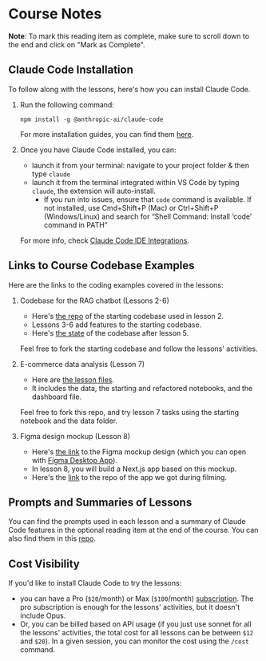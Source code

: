 # Course Notes

**Note**: To mark this reading item as complete, make sure to scroll down to the end and click on "Mark as Complete".

## Claude Code Installation

To follow along with the lessons, here's how you can install Claude Code.

1. Run the following command:
    
    `npm install -g @anthropic-ai/claude-code`
    
    For more installation guides, you can find them [here](https://docs.anthropic.com/en/docs/claude-code/setup).
    

2. Once you have Claude Code installed, you can:
   - launch it from your terminal: navigate to your project folder & then type `claude`
   - launch it from the terminal integrated within VS Code by typing `claude`, the extension will auto-install. 
        - If you run into issues, ensure that `code` command is available. If not installed, use Cmd+Shift+P (Mac) or Ctrl+Shift+P (Windows/Linux) and search for “Shell Command: Install ‘code’ command in PATH”  
    
    For more info, check [Claude Code IDE Integrations](https://docs.anthropic.com/en/docs/claude-code/ide-integrations).


## Links to Course Codebase Examples

Here are the links to the coding examples covered in the lessons:

1. Codebase for the RAG chatbot (Lessons 2-6)
    - Here's [the repo](https://github.com/https-deeplearning-ai/starting-ragchatbot-codebase.git) of the starting codebase used in lesson 2.
    - Lessons 3-6 add features to the starting codebase.
    - Here's [the state](https://github.com/https-deeplearning-ai/ragchatbot-codebase.git) of the codebase after lesson 5.

    Feel free to fork the starting codebase and follow the lessons' activities.

2. E-commerce data analysis (Lesson 7)
    - Here are [the lesson files](https://github.com/https-deeplearning-ai/sc-claude-code-files/tree/main/lesson7_files).
    - It includes the data, the starting and refactored notebooks, and the dashboard file.

    Feel free to fork this repo, and try lesson 7 tasks using the starting notebook and the data folder.

3. Figma design mockup (Lesson 8)
   - Here's [the link](https://github.com/https-deeplearning-ai/sc-claude-code-files/blob/main/additional_files/key-indicators.fig) to the Figma mockup design (which you can open with [Figma Desktop App](https://help.figma.com/hc/en-us/articles/5601429983767-Guide-to-the-Figma-desktop-app)).
   - In lesson 8, you will build a Next.js app based on this mockup.
   - Here's the [link](https://github.com/https-deeplearning-ai/FRED-dashboard.git) to the repo of the app we got during filming.    


## Prompts and Summaries of Lessons

You can find the prompts used in each lesson and a summary of Claude Code features in the optional reading item at the end of the course. You can also find them in this [repo](https://github.com/https-deeplearning-ai/sc-claude-code-files/tree/main/reading_notes).


## Cost Visibility

If you'd like to install Claude Code to try the lessons:
- you can have a Pro (`$20`/month) or Max (`$100`/month) [subscription](https://www.anthropic.com/claude-code#:~:text=Pro,Sign%20up). The pro subscription is enough for the lessons' activities, but it doesn't include Opus. 
- Or, you can be billed based on API usage (if you just use sonnet for all the lessons' activities, the total cost for all lessons can be between `$12` and `$20`). In a given session, you can monitor the cost using the `/cost` command.